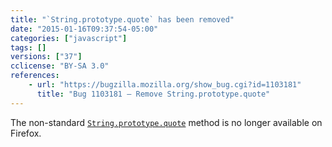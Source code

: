 ```yaml
---
title: "`String.prototype.quote` has been removed"
date: "2015-01-16T09:37:54-05:00"
categories: ["javascript"]
tags: []
versions: ["37"]
cclicense: "BY-SA 3.0"
references:
    - url: "https://bugzilla.mozilla.org/show_bug.cgi?id=1103181"
      title: "Bug 1103181 – Remove String.prototype.quote"
---
```

The non-standard [`String.prototype.quote`](https://developer.mozilla.org/en-US/docs/Web/JavaScript/Reference/Global_Objects/String/quote) method is no longer available on Firefox.

